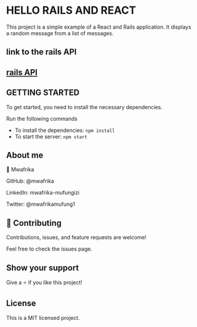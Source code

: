 # HELLO RAILS AND REACT

This project is a simple example of a React and Rails application. It displays a random message from a list of messages.

## link to the rails API
## [rails API](https://github.com/mwafrika/hello-rails-back-end)

## GETTING STARTED

To get started, you need to install the necessary dependencies.

Run the following commands

- To install the dependencies: `npm install`
- To start the server: `npm start`

## About me

👤 Mwafrika

GitHub: @mwafrika

LinkedIn: mwafrika-mufungizi

Twitter: @mwafrikamufung1

## 🤝 Contributing

Contributions, issues, and feature requests are welcome!

Feel free to check the issues page.

## Show your support

Give a ⭐️ if you like this project!

## License

This is a MIT licensed project.
